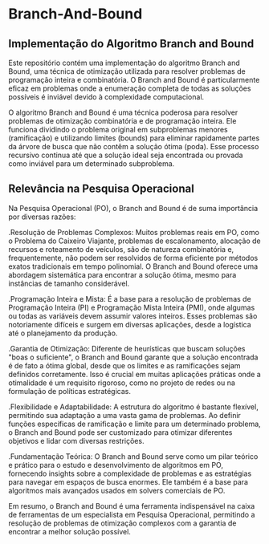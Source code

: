 # Branch-And-Bound



## Implementação do Algoritmo Branch and Bound

Este repositório contém uma implementação do algoritmo Branch and Bound, uma técnica de otimização utilizada para resolver problemas de programação inteira e combinatória. O Branch and Bound é particularmente eficaz em problemas onde a enumeração completa de todas as soluções possíveis é inviável devido à complexidade computacional.


O algoritmo Branch and Bound é uma técnica poderosa para resolver problemas de otimização combinatória e de programação inteira. Ele funciona dividindo o problema original em subproblemas menores (ramificação) e utilizando limites (bounds) para eliminar rapidamente partes da árvore de busca que não contêm a solução ótima (poda). Esse processo recursivo continua até que a solução ideal seja encontrada ou provada como inviável para um determinado subproblema.


## Relevância na Pesquisa Operacional
Na Pesquisa Operacional (PO), o Branch and Bound é de suma importância por diversas razões:

.Resolução de Problemas Complexos: Muitos problemas reais em PO, como o Problema do Caixeiro Viajante, problemas de escalonamento, alocação de recursos e roteamento de veículos, são de natureza combinatória e, frequentemente, não podem ser resolvidos de forma eficiente por métodos exatos tradicionais em tempo polinomial. O Branch and Bound oferece uma abordagem sistemática para encontrar a solução ótima, mesmo para instâncias de tamanho considerável.

.Programação Inteira e Mista: É a base para a resolução de problemas de Programação Inteira (PI) e Programação Mista Inteira (PMI), onde algumas ou todas as variáveis devem assumir valores inteiros. Esses problemas são notoriamente difíceis e surgem em diversas aplicações, desde a logística até o planejamento da produção.

.Garantia de Otimização: Diferente de heurísticas que buscam soluções "boas o suficiente", o Branch and Bound garante que a solução encontrada é de fato a ótima global, desde que os limites e as ramificações sejam definidos corretamente. Isso é crucial em muitas aplicações práticas onde a otimalidade é um requisito rigoroso, como no projeto de redes ou na formulação de políticas estratégicas.

.Flexibilidade e Adaptabilidade: A estrutura do algoritmo é bastante flexível, permitindo sua adaptação a uma vasta gama de problemas. Ao definir funções específicas de ramificação e limite para um determinado problema, o Branch and Bound pode ser customizado para otimizar diferentes objetivos e lidar com diversas restrições.

.Fundamentação Teórica: O Branch and Bound serve como um pilar teórico e prático para o estudo e desenvolvimento de algoritmos em PO, fornecendo insights sobre a complexidade de problemas e as estratégias para navegar em espaços de busca enormes. Ele também é a base para algoritmos mais avançados usados em solvers comerciais de PO.

Em resumo, o Branch and Bound é uma ferramenta indispensável na caixa de ferramentas de um especialista em Pesquisa Operacional, permitindo a resolução de problemas de otimização complexos com a garantia de encontrar a melhor solução possível.

